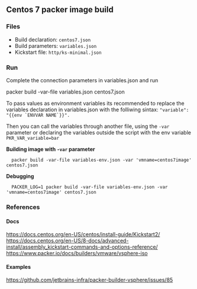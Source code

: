 ## Centos 7 packer image build

### Files

 * Build declaration: `centos7.json`
 * Build parameters: `variables.json`
 * Kickstart file: `http/ks-minimal.json`

### Run

Complete the connection parameters in variables.json and run 

  packer build -var-file variables.json centos7.json

To pass values as environment variables its recommended to replace the variables declaration in variables.json with the folliwing sintax: ``"variable": "{{env `ENVVAR NAME`}}".``

Then you can call the variables through another file, using the `-var` parameter or declaring the variables outside the script with the env variable `PKR_VAR_variable=bar`

**Building image with `-var` parameter**

```
  packer build -var-file variables-env.json -var 'vmname=centos7image' centos7.json
```

**Debugging**

```
  PACKER_LOG=1 packer build -var-file variables-env.json -var 'vmname=centos7image' centos7.json
```
### References

#### Docs
https://docs.centos.org/en-US/centos/install-guide/Kickstart2/
https://docs.centos.org/en-US/8-docs/advanced-install/assembly_kickstart-commands-and-options-reference/
https://www.packer.io/docs/builders/vmware/vsphere-iso

#### Examples
https://github.com/jetbrains-infra/packer-builder-vsphere/issues/85
